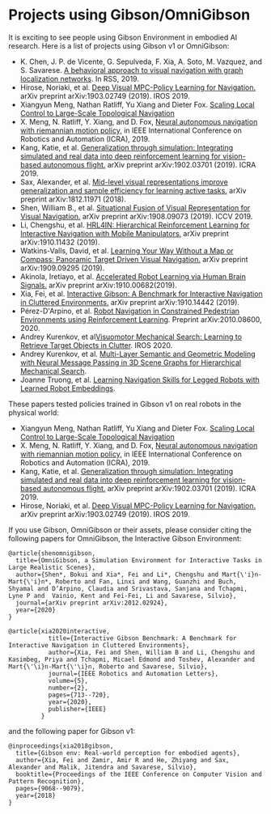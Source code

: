 Projects using Gibson/OmniGibson
===================================

It is exciting to see people using Gibson Environment in embodied AI research. Here is a list of projects using Gibson v1 or OmniGibson:

- K. Chen, J. P. de Vicente, G. Sepulveda, F. Xia, A. Soto, M. Vazquez, and S. Savarese. [A behavioral approach to visual navigation with graph localization networks](https://arxiv.org/pdf/1903.00445.pdf). In RSS, 2019.
- Hirose, Noriaki, et al. [Deep Visual MPC-Policy Learning for Navigation.](https://arxiv.org/pdf/1903.02749.pdf) arXiv preprint arXiv:1903.02749 (2019). IROS 2019.
- Xiangyun Meng, Nathan Ratliff, Yu Xiang and Dieter Fox. [Scaling Local Control to Large-Scale Topological Navigation](https://arxiv.org/pdf/1909.12329.pdf)
- X. Meng, N. Ratliff, Y. Xiang, and D. Fox, [Neural autonomous navigation with riemannian motion policy,](https://arxiv.org/pdf/1904.01762.pdf) in IEEE International Conference on Robotics and Automation (ICRA), 2019.
- Kang, Katie, et al. [Generalization through simulation: Integrating simulated and real data into deep reinforcement learning for vision-based autonomous flight.](https://arxiv.org/abs/1902.03701) arXiv preprint arXiv:1902.03701 (2019). ICRA 2019.
- Sax, Alexander, et al. [Mid-level visual representations improve generalization and sample efficiency for learning active tasks.](https://arxiv.org/pdf/1812.11971.pdf) arXiv preprint arXiv:1812.11971 (2018).
- Shen, William B., et al. [Situational Fusion of Visual Representation for Visual Navigation.](http://openaccess.thecvf.com/content_ICCV_2019/papers/Shen_Situational_Fusion_of_Visual_Representation_for_Visual_Navigation_ICCV_2019_paper.pdf) arXiv preprint arXiv:1908.09073 (2019). ICCV 2019.
- Li, Chengshu, et al. [HRL4IN: Hierarchical Reinforcement Learning for Interactive Navigation with Mobile Manipulators.](https://arxiv.org/pdf/1910.11432.pdf) arXiv preprint arXiv:1910.11432 (2019).
- Watkins-Valls, David, et al. [Learning Your Way Without a Map or Compass: Panoramic Target Driven Visual Navigation.](https://arxiv.org/pdf/1909.09295.pdf) arXiv preprint arXiv:1909.09295 (2019).
- Akinola, Iretiayo, et al. [Accelerated Robot Learning via Human Brain Signals.](https://arxiv.org/pdf/1910.00682.pdf) arXiv preprint arXiv:1910.00682(2019).
- Xia, Fei, et al. [Interactive Gibson: A Benchmark for Interactive Navigation in Cluttered Environments.](https://arxiv.org/pdf/1910.14442.pdf) arXiv preprint arXiv:1910.14442 (2019).
- Pérez-D'Arpino, et al. [Robot Navigation in Constrained Pedestrian Environments using Reinforcement Learning](https://arxiv.org/pdf/2010.08600.pdf). Preprint arXiv:2010.08600, 2020.
- Andrey Kurenkov, et al[Visuomotor Mechanical Search: Learning to Retrieve Target Objects in Clutter](https://arxiv.org/abs/2008.06073). IROS 2020.
- Andrey Kurenkov, et al. [Multi-Layer Semantic and Geometric Modeling with Neural Message Passing in 3D Scene Graphs for Hierarchical Mechanical Search](https://ai.stanford.edu/mech-search/hms/).
- Joanne Truong, et al. [Learning Navigation Skills for Legged Robots with Learned Robot Embeddings](https://arxiv.org/pdf/2011.12255.pdf).




These papers tested policies trained in Gibson v1 on real robots in the physical world:

- Xiangyun Meng, Nathan Ratliff, Yu Xiang and Dieter Fox. [Scaling Local Control to Large-Scale Topological Navigation](https://arxiv.org/pdf/1909.12329.pdf)
- X. Meng, N. Ratliff, Y. Xiang, and D. Fox, [Neural autonomous navigation with riemannian motion policy,](https://arxiv.org/pdf/1904.01762.pdf) in IEEE International Conference on Robotics and Automation (ICRA), 2019.
- Kang, Katie, et al. [Generalization through simulation: Integrating simulated and real data into deep reinforcement learning for vision-based autonomous flight.](https://arxiv.org/abs/1902.03701) arXiv preprint arXiv:1902.03701 (2019). ICRA 2019.
- Hirose, Noriaki, et al. [Deep Visual MPC-Policy Learning for Navigation.](https://arxiv.org/pdf/1903.02749.pdf) arXiv preprint arXiv:1903.02749 (2019). IROS 2019.


If you use Gibson, OmniGibson or their assets, please consider citing the following papers for OmniGibson, the Interactive Gibson Environment:

```
@article{shenomnigibson,
  title={OmniGibson, a Simulation Environment for Interactive Tasks in Large Realistic Scenes},
  author={Shen*, Bokui and Xia*, Fei and Li*, Chengshu and Mart{\'i}n-Mart{\'i}n*, Roberto and Fan, Linxi and Wang, Guanzhi and Buch, Shyamal and D’Arpino, Claudia and Srivastava, Sanjana and Tchapmi, Lyne P and  Vainio, Kent and Fei-Fei, Li and Savarese, Silvio},
  journal={arXiv preprint arXiv:2012.02924},
  year={2020}
}
```


````
@article{xia2020interactive,
           title={Interactive Gibson Benchmark: A Benchmark for Interactive Navigation in Cluttered Environments},
           author={Xia, Fei and Shen, William B and Li, Chengshu and Kasimbeg, Priya and Tchapmi, Micael Edmond and Toshev, Alexander and Mart{\'\i}n-Mart{\'\i}n, Roberto and Savarese, Silvio},
           journal={IEEE Robotics and Automation Letters},
           volume={5},
           number={2},
           pages={713--720},
           year={2020},
           publisher={IEEE}
         }
````


and the following paper for Gibson v1:

````text
@inproceedings{xia2018gibson,
  title={Gibson env: Real-world perception for embodied agents},
  author={Xia, Fei and Zamir, Amir R and He, Zhiyang and Sax, Alexander and Malik, Jitendra and Savarese, Silvio},
  booktitle={Proceedings of the IEEE Conference on Computer Vision and Pattern Recognition},
  pages={9068--9079},
  year={2018}
}
````
